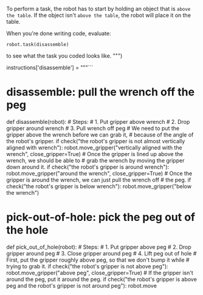 

To perform a task, the robot has to start by holding an object that is `above the table`.
If the object isn't `above the table`, the robot will place it on the table.

When you're done writing code, evaluate:

```
robot.task(disassemble)
```

to see what the task you coded looks like.
""")
 
instructions['disassemble'] = """```
# disassemble: pull the wrench off the peg
def disassemble(robot):
    # Steps:
    #  1. Put gripper above wrench
    #  2. Drop gripper around wrench
    #  3. Pull wrench off peg
    # We need to put the gripper above the wrench before we can grab it,
    # because of the angle of the robot's gripper.
    if check("the robot's gripper is not almost vertically aligned with wrench"):
        robot.move_gripper("vertically aligned with the wrench", close_gripper=True)
    # Once the gripper is lined up above the wrench, we should be able to
    # grab the wrench by moving the gripper down around it.
    if check("the robot's gripper is around wrench"):
        robot.move_gripper("around the wrench", close_gripper=True)
    # Once the gripper is around the wrench, we can just pull the wrench off
    # the peg.
    if check("the robot's gripper is below wrench"):
        robot.move_gripper("below the wrench")

# pick-out-of-hole: pick the peg out of the hole
def pick_out_of_hole(robot):
    # Steps:
    #  1. Put gripper above peg
    #  2. Drop gripper around peg
    #  3. Close gripper around peg
    #  4. Lift peg out of hole
    # First, put the gripper roughly above peg, so that we don't bump it while
    # trying to grab it.
    if check("the robot's gripper is not above peg"):
        robot.move_gripper("above peg", close_gripper=True)
    # If the gripper isn't around the peg, put it around the peg.
    if check("the robot's gripper is above peg and the robot's gripper is not around peg"):
        robot.move